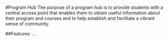 #Program Hub
The purpose of a program hub is to provide students with a central access point that enables them to obtain useful information about their program and courses and to help establish and facilitate a vibrant sense of community.

##Features:
...
